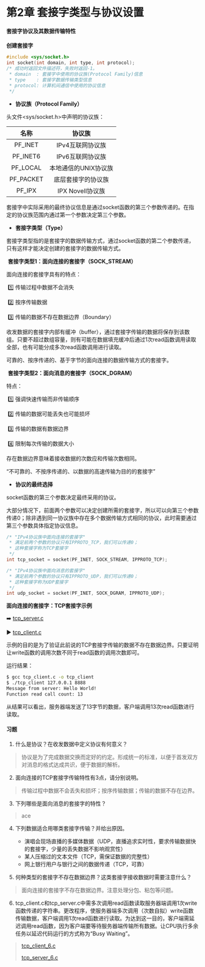 # 第2章	套接字类型与协议设置



#### 套接字协议及其数据传输特性

**创建套接字**

```c
#include <sys/socket.h>
int socket(int domain, int type, int protocol);
/* 成功时返回文件描述符，失败时返回-1。
 * domain  : 套接字中使用的协议族(Protocol Family)信息
 * type    : 套接字数据传输类型信息
 * protocol: 计算机间通信中使用的协议信息
 */
```

- **协议族（Protocol Family）**

头文件<sys/socket.h>中声明的协议族：

|   名称    |        协议族        |
| :-------: | :------------------: |
|  PF_INET  |   IPv4互联网协议族   |
| PF_INET6  |   IPv6互联网协议族   |
| PF_LOCAL  | 本地通信的UNIX协议族 |
| PF_PACKET |  底层套接字的协议族  |
|  PF_IPX   |   IPX Novell协议族   |

套接字中实际采用的最终协议信息是通过socket函数的第三个参数传递的。在指定的协议族范围内通过第一个参数决定第三个参数。

- **套接字类型（Type）**

套接字类型指的是套接字的数据传输方式，通过socket函数的第二个参数传递，只有这样才能决定创建的套接字的数据传输方式。

​	**套接字类型1：面向连接的套接字（SOCK_STREAM）**

面向连接的套接字具有的特点：

​	:one: 传输过程中数据不会消失

​	:two: 按序传输数据

​	:three: 传输的数据不存在数据边界（Boundary）

收发数据的套接字内部有缓冲（buffer），通过套接字传输的数据将保存到该数组。只要不超过数组容量，则有可能在数据填充缓冲后通过1次read函数调用读取全部，也有可能分成多次read函数调用进行读取。

可靠的、按序传递的、基于字节的面向连接的数据传输方式的套接字。

​	**套接字类型2：面向消息的套接字（SOCK_DGRAM）**

特点：

​	:one: 强调快速传输而非传输顺序

​	:two: 传输的数据可能丢失也可能损坏

​	:three: 传输的数据有数据边界

​	:four: 限制每次传输的数据大小

存在数据边界意味着接收数据的次数应和传输次数相同。

“不可靠的、不按序传递的、以数据的高速传输为目的的套接字”

- **协议的最终选择**

socket函数的第三个参数决定最终采用的协议。

大部分情况下，前面两个参数可以决定创建所需的套接字，所以可以向第三个参数传递0；除非遇到同一协议族中存在多个数据传输方式相同的协议，此时需要通过第三个参数具体指定协议信息。

```c
/* "IPv4协议族中面向连接的套接字"
 * 满足前两个参数的协议只有IPPROTO_TCP，我们可以传递0；
 * 这种套接字称为TCP套接字
 */
int tcp_socket = socket(PF_INET, SOCK_STREAM, IPPROTO_TCP);

/* "IPv4协议族中面向消息的套接字"
 * 满足前两个参数的协议只有IPPROTO_UDP，我们可以传递0；
 * 这种套接字称为UDP套接字
 */
int udp_socket = socket(PF_INET, SOCK_DGRAM, IPPROTO_UDP);
```



**面向连接的套接字：TCP套接字示例**

:arrow_right: [tcp_server.c]()

:arrow_forward: [tcp_client.c]()

示例的目的是为了验证此前说的TCP套接字传输的数据不存在数据边界。只要证明让write函数的调用次数不同于read函数的调用次数即可。

运行结果：

```bash
$ gcc tcp_client.c -o tcp_client
$ ./tcp_client 127.0.0.1 8888
Message from server: Hello World!
Function read call count: 13
```

从结果可以看出，服务器端发送了13字节的数据，客户端调用13次read函数进行读取。



#### 习题

1. 什么是协议？在收发数据中定义协议有何意义？

> 协议是为了完成数据交换而定好的约定。形成统一的标准，以便于首发双方对消息的格式达成共识，便于数据的解析。

2. 面向连接的TCP套接字传输特性有3点，请分别说明。

> 传输过程中数据不会丢失和损坏；按序传输数据；传输的数据不存在边界。

3. 下列哪些是面向消息的套接字的特性？

> ace

4. 下列数据适合用哪类套接字传输？并给出原因。
   - 演唱会现场直播的多媒体数据（UDP，直播追求实时性，要求传输数据快的套接字，少量的丢失数据不影响观赏性）
   - 某人压缩过的文本文件（TCP，需保证数据的完整性）
   - 网上银行用户与银行之间的数据传递（TCP，可靠）

5. 何种类型的套接字不存在数据边界？这类套接字接收数据时需要注意什么？

> 面向连接的套接字不存在数据边界。注意处理分包、粘包等问题。

6. tcp_client.c和tcp_server.c中需多次调用read函数读取服务器端调用1次write函数传递的字符串。更改程序，使服务器端多次调用（次数自拟）write函数传输数据，客户端调用1次read函数进行读取。为达到这一目的，客户端需延迟调用read函数，因为客户端要等待服务器端传输所有数据。让CPU执行多余任务以延迟代码运行的方式称为“Busy Waiting”。

> [tcp_client_6.c]()
>
> [tcp_server_6.c]()



